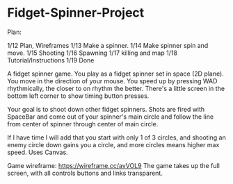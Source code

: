 # Fidget-Spinner-Project

Plan:

1/12 Plan, Wireframes
1/13 Make a spinner. 
1/14 Make spinner spin and move.
1/15 Shooting
1/16 Spawning 
1/17 killing and map
1/18 Tutorial/Instructions
1/19 Done


A fidget spinner game. You play as a fidget spinner set in space (2D plane). You move in the direction of your mouse. You speed up by pressing WAD rhythmically, the closer to on rhythm the better. There's a little screen in the bottom left corner to show timing button presses.

Your goal is to shoot down other fidget spinners. Shots are fired with SpaceBar and come out of your spinner's main circle and follow the line from center of spinner through center of main circle.

If I have time I will add that you start with only 1 of 3 circles, and shooting an enemy circle down gains you a circle, and more circles means higher max speed.
Uses Canvas.

Game wireframe: https://wireframe.cc/avVOL9
The game takes up the full screen, with all controls buttons and links transparent.